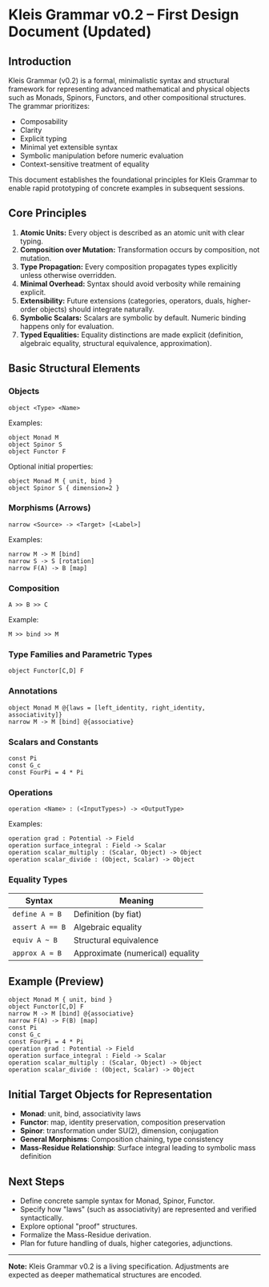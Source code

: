 
# Kleis Grammar v0.2 – First Design Document (Updated)

## Introduction
Kleis Grammar (v0.2) is a formal, minimalistic syntax and structural framework for representing advanced mathematical and physical objects such as Monads, Spinors, Functors, and other compositional structures. The grammar prioritizes:
- Composability
- Clarity
- Explicit typing
- Minimal yet extensible syntax
- Symbolic manipulation before numeric evaluation
- Context-sensitive treatment of equality

This document establishes the foundational principles for Kleis Grammar to enable rapid prototyping of concrete examples in subsequent sessions.

## Core Principles
1. **Atomic Units:** Every object is described as an atomic unit with clear typing.
2. **Composition over Mutation:** Transformation occurs by composition, not mutation.
3. **Type Propagation:** Every composition propagates types explicitly unless otherwise overridden.
4. **Minimal Overhead:** Syntax should avoid verbosity while remaining explicit.
5. **Extensibility:** Future extensions (categories, operators, duals, higher-order objects) should integrate naturally.
6. **Symbolic Scalars:** Scalars are symbolic by default. Numeric binding happens only for evaluation.
7. **Typed Equalities:** Equality distinctions are made explicit (definition, algebraic equality, structural equivalence, approximation).

## Basic Structural Elements

### Objects
```
object <Type> <Name>
```
Examples:
```
object Monad M
object Spinor S
object Functor F
```

Optional initial properties:
```
object Monad M { unit, bind }
object Spinor S { dimension=2 }
```

### Morphisms (Arrows)
```
narrow <Source> -> <Target> [<Label>]
```
Examples:
```
narrow M -> M [bind]
narrow S -> S [rotation]
narrow F(A) -> B [map]
```

### Composition
```
A >> B >> C
```
Example:
```
M >> bind >> M
```

### Type Families and Parametric Types
```
object Functor[C,D] F
```

### Annotations
```
object Monad M @{laws = [left_identity, right_identity, associativity]}
narrow M -> M [bind] @{associative}
```

### Scalars and Constants
```
const Pi
const G_c
const FourPi = 4 * Pi
```

### Operations
```
operation <Name> : (<InputTypes>) -> <OutputType>
```
Examples:
```
operation grad : Potential -> Field
operation surface_integral : Field -> Scalar
operation scalar_multiply : (Scalar, Object) -> Object
operation scalar_divide : (Object, Scalar) -> Object
```

### Equality Types

| Syntax              | Meaning                          |
|---------------------|----------------------------------|
| `define A = B`      | Definition (by fiat)             |
| `assert A == B`     | Algebraic equality               |
| `equiv A ~ B`       | Structural equivalence           |
| `approx A ≈ B`      | Approximate (numerical) equality |

## Example (Preview)
```
object Monad M { unit, bind }
object Functor[C,D] F
narrow M -> M [bind] @{associative}
narrow F(A) -> F(B) [map]
const Pi
const G_c
const FourPi = 4 * Pi
operation grad : Potential -> Field
operation surface_integral : Field -> Scalar
operation scalar_multiply : (Scalar, Object) -> Object
operation scalar_divide : (Object, Scalar) -> Object
```

## Initial Target Objects for Representation
- **Monad**: unit, bind, associativity laws
- **Functor**: map, identity preservation, composition preservation
- **Spinor**: transformation under SU(2), dimension, conjugation
- **General Morphisms**: Composition chaining, type consistency
- **Mass-Residue Relationship**: Surface integral leading to symbolic mass definition

## Next Steps
- Define concrete sample syntax for Monad, Spinor, Functor.
- Specify how "laws" (such as associativity) are represented and verified syntactically.
- Explore optional "proof" structures.
- Formalize the Mass-Residue derivation.
- Plan for future handling of duals, higher categories, adjunctions.

---

**Note:** Kleis Grammar v0.2 is a living specification. Adjustments are expected as deeper mathematical structures are encoded.
